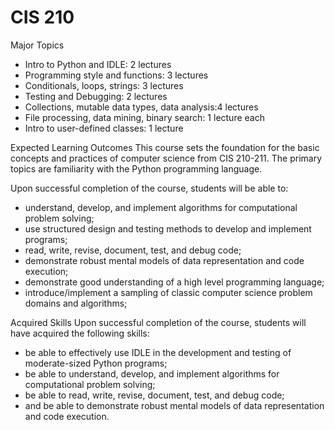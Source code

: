 # CIS 210
Major Topics
- Intro to Python and IDLE: 2 lectures
- Programming style and functions: 3 lectures
- Conditionals, loops, strings: 3 lectures
- Testing and Debugging: 2 lectures
- Collections, mutable data types, data analysis:4 lectures
- File processing, data mining, binary search: 1 lecture each
- Intro to user-defined classes: 1 lecture

Expected Learning Outcomes
This course sets the foundation for the basic concepts and practices of computer science from 
CIS 210-211. The primary topics are familiarity with the Python programming language.

Upon successful completion of the course, students will be able to:

- understand, develop, and implement algorithms for computational problem solving;
- use structured design and testing methods to develop and implement programs;
- read, write, revise, document, test, and debug code;
- demonstrate robust mental models of data representation and code execution;
- demonstrate good understanding of a high level programming language;
- introduce/implement a sampling of classic computer science problem domains and algorithms;

Acquired Skills
Upon successful completion of the course, students will have acquired the following skills:

- be able to effectively use IDLE in the development and testing of moderate-sized Python programs;
- be able to understand, develop, and implement algorithms for computational problem solving;
- be able to read, write, revise, document, test, and debug code;
- and be able to demonstrate robust mental models of data representation and code execution.